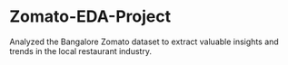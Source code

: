# Zomato-EDA-Project
 Analyzed the Bangalore Zomato dataset to extract valuable insights and trends in the local restaurant industry.
